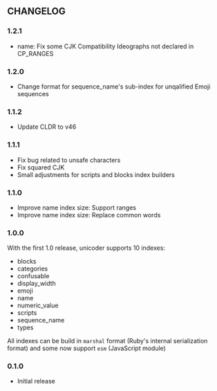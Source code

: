 ## CHANGELOG

### 1.2.1

- name: Fix some CJK Compatibility Ideographs not declared in CP_RANGES

### 1.2.0

- Change format for sequence_name's sub-index for unqalified Emoji sequences

### 1.1.2

- Update CLDR to v46

### 1.1.1

- Fix bug related to unsafe characters
- Fix squared CJK
- Small adjustments for scripts and blocks index builders

### 1.1.0

- Improve name index size: Support ranges
- Improve name index size: Replace common words

### 1.0.0

With the first 1.0 release, unicoder supports 10 indexes:

- blocks
- categories
- confusable
- display_width
- emoji
- name
- numeric_value
- scripts
- sequence_name
- types

All indexes can be build in `marshal` format (Ruby's internal
serialization format) and some now support `esm` (JavaScript module)

### 0.1.0

* Initial release

